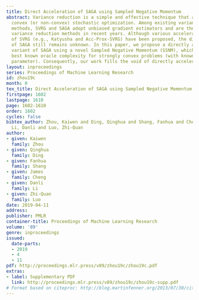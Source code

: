 ```yaml
---
title: Direct Acceleration of SAGA using Sampled Negative Momentum
abstract: Variance reduction is a simple and effective technique that accelerates
  convex (or non-convex) stochastic optimization. Among existing variance reduction
  methods, SVRG and SAGA adopt unbiased gradient estimators and are the most popular
  variance reduction methods in recent years. Although various accelerated variants
  of SVRG (e.g., Katyusha and Acc-Prox-SVRG) have been proposed, the direct acceleration
  of SAGA still remains unknown. In this paper, we propose a directly accelerated
  variant of SAGA using a novel Sampled Negative Momentum (SSNM), which achieves the
  best known oracle complexity for strongly convex problems (with known strong convexity
  parameter). Consequently, our work fills the void of directly accelerated SAGA.
layout: inproceedings
series: Proceedings of Machine Learning Research
id: zhou19c
month: 0
tex_title: Direct Acceleration of SAGA using Sampled Negative Momentum
firstpage: 1602
lastpage: 1610
page: 1602-1610
order: 1602
cycles: false
bibtex_author: Zhou, Kaiwen and Ding, Qinghua and Shang, Fanhua and Cheng, James and
  Li, Danli and Luo, Zhi-Quan
author:
- given: Kaiwen
  family: Zhou
- given: Qinghua
  family: Ding
- given: Fanhua
  family: Shang
- given: James
  family: Cheng
- given: Danli
  family: Li
- given: Zhi-Quan
  family: Luo
date: 2019-04-11
address: 
publisher: PMLR
container-title: Proceedings of Machine Learning Research
volume: '89'
genre: inproceedings
issued:
  date-parts:
  - 2019
  - 4
  - 11
pdf: http://proceedings.mlr.press/v89/zhou19c/zhou19c.pdf
extras:
- label: Supplementary PDF
  link: http://proceedings.mlr.press/v89/zhou19c/zhou19c-supp.pdf
# Format based on citeproc: http://blog.martinfenner.org/2013/07/30/citeproc-yaml-for-bibliographies/
---
```

